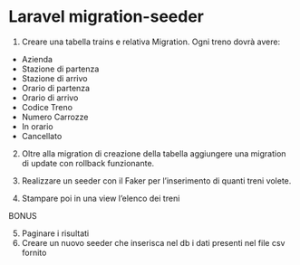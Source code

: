 # Laravel migration-seeder

1. Creare una tabella trains e relativa Migration. Ogni treno dovrà avere:

-   Azienda
-   Stazione di partenza
-   Stazione di arrivo
-   Orario di partenza
-   Orario di arrivo
-   Codice Treno
-   Numero Carrozze
-   In orario
-   Cancellato

2. Oltre alla migration di creazione della tabella aggiungere una migration di update con rollback funzionante.

3. Realizzare un seeder con il Faker per l’inserimento di quanti treni volete.

4. Stampare poi in una view l’elenco dei treni

BONUS

5. Paginare i risultati
6. Creare un nuovo seeder che inserisca nel db i dati presenti nel file csv fornito
